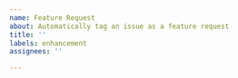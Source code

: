 ```yaml
---
name: Feature Request
about: Automatically tag an issue as a feature request
title: ''
labels: enhancement
assignees: ''

---
```



